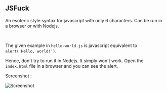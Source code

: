 ## JSFuck

An esoteric style syntax for javascript with only 6 characters. Can be run in a browser or with Nodejs.

<br />

The given example in `hello-world.js` is javascript equivalent to `alert('Hello, world!')`.

Hence, don't try to run it in Nodejs. It simply won't work. Open the `index.html` file in a browser and you can see the alert. 

Screenshot :

![Screenshot](https://github.com/rishichawda/Hello-Esolangs/blob/jsfuck/JSFuck/Screenshot%202018-11-05%20at%204.03.59%20AM.png)
